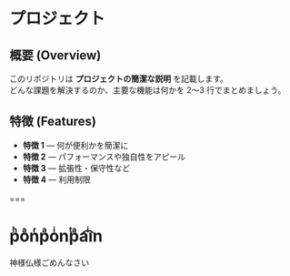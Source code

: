 # プロジェクト

## 概要 (Overview)
このリポジトリは **プロジェクトの簡潔な説明** を記載します。  
どんな課題を解決するのか、主要な機能は何かを 2〜3 行でまとめましょう。

## 特徴 (Features)
-  **特徴 1** — 何が便利かを簡潔に  
-  **特徴 2** — パフォーマンスや独自性をアピール  
-  **特徴 3** — 拡張性・保守性など
-  **特徴 4** — 利用制限

=== 
　





# pͪoͣnͬpͣoͥnͭpͣa͡iͥn

神様仏様ごめんなさい 